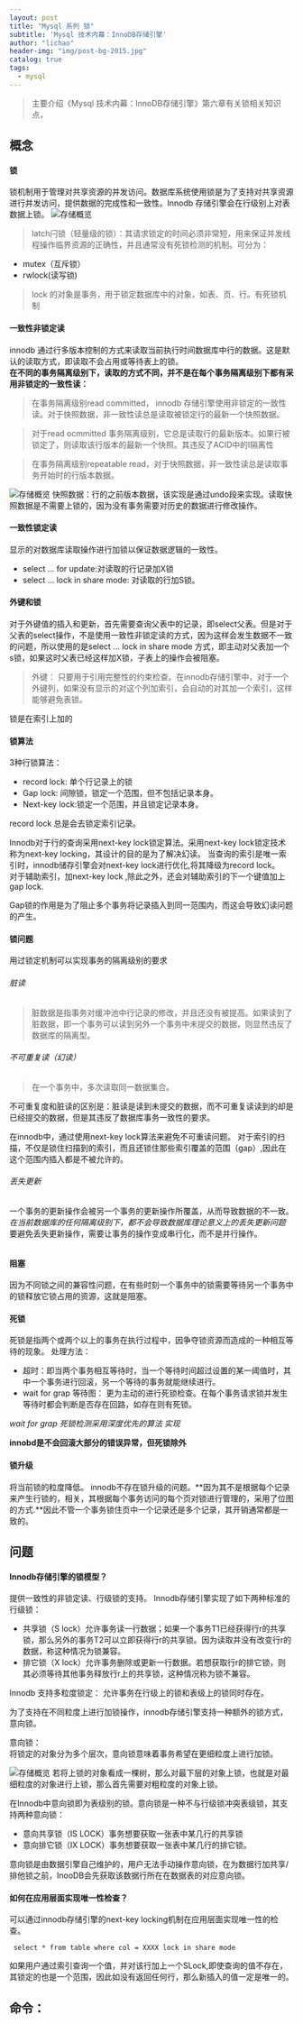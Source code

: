 ```yaml
---
layout: post
title: "Mysql 系列 锁"
subtitle: 'Mysql 技术内幕：InnoDB存储引擎'
author: "lichao"
header-img: "img/post-bg-2015.jpg"
catalog: true
tags:
  - mysql
---
```


> 主要介绍《Mysql 技术内幕：InnoDB存储引擎》第六章有关锁相关知识点，

## 概念
#### 锁
锁机制用于管理对共享资源的并发访问。数据库系统使用锁是为了支持对共享资源进行并发访问，提供数据的完成性和一致性。Innodb 存储引擎会在行级别上对表数据上锁。
![存储概览](/img/mysql/lock.png)

>latch闩锁（轻量级的锁）：其请求锁定的时间必须非常短，用来保证并发线程操作临界资源的正确性，并且通常没有死锁检测的机制。可分为：
* mutex（互斥锁）
* rwlock(读写锁)

> lock 的对象是事务，用于锁定数据库中的对象，如表、页、行。有死锁机制

#### 一致性非锁定读
innodb 通过行多版本控制的方式来读取当前执行时间数据库中行的数据。这是默认的读取方式，即读取不会占用或等待表上的锁。     
**在不同的事务隔离级别下，读取的方式不同，并不是在每个事务隔离级别下都有采用非锁定的一致性读：**    
> 在事务隔离级别read committed， innodb 存储引擎使用非锁定的一致性读。对于快照数据，非一致性读总是读取被锁定行的最新一个快照数据。

> 对于read ocmmitted 事务隔离级别，它总是读取行的最新版本。如果行被锁定了，则读取该行版本的最新一个快照。其违反了ACID中的I隔离性
 
> 在事务隔离级别repeatable read，对于快照数据，非一致性读总是读取事务开始时的行版本数据。

![存储概览](/img/mysql/snapshot.png)
快照数据：行的之前版本数据，该实现是通过undo段来实现。读取快照数据是不需要上锁的，因为没有事务需要对历史的数据进行修改操作。

#### 一致性锁定读
显示的对数据库读取操作进行加锁以保证数据逻辑的一致性。
* select ... for update:对读取的行记录加X锁
* select ... lock in share mode: 对读取的行加S锁。

#### 外键和锁
对于外键值的插入和更新，首先需要查询父表中的记录，即select父表。但是对于父表的select操作，不是使用一致性非锁定读的方式，因为这样会发生数据不一致的问题，所以使用的是select ... lock in share mode 方式，即主动对父表加一个s锁，如果这时父表已经这样加X锁，子表上的操作会被阻塞。
> 外键： 只要用于引用完整性的约束检查。在innodb存储引擎中，对于一个外键列，如果没有显示的对这个列加索引，会自动的对其加一个索引，这样能够避免表锁。

锁是在索引上加的

#### 锁算法
3种行锁算法：
* record lock: 单个行记录上的锁
* Gap lock: 间隙锁，锁定一个范围，但不包括记录本身。
* Next-key lock:锁定一个范围，并且锁定记录本身。

record lock 总是会去锁定索引记录。

Innodb对于行的查询采用next-key lock锁定算法。采用next-key lock锁定技术称为next-key locking，其设计的目的是为了解决幻读。
当查询的索引是唯一索引时，innodb储存引擎会对next-key lock进行优化,将其降级为record lock。    
对于辅助索引，加next-key lock ,除此之外，还会对辅助索引的下一个键值加上gap lock.

Gap锁的作用是为了阻止多个事务将记录插入到同一范围内，而这会导致幻读问题的产生。

#### 锁问题
用过锁定机制可以实现事务的隔离级别的要求

###### 脏读
> 脏数据是指事务对缓冲池中行记录的修改，并且还没有被提高。如果读到了脏数据，即一个事务可以读到另外一个事务中未提交的数据，则显然违反了数据库的隔离型。

###### 不可重复读（幻读）
> 在一个事务中，多次读取同一数据集合。

不可重复度和脏读的区别是：脏读是读到未提交的数据，而不可重复读读到的却是已经提交的数据，但是其违反了数据库事务一致性的要求。

在innodb中，通过使用next-key lock算法来避免不可重读问题。 对于索引的扫描，不仅是锁住扫描到的索引，而且还锁住那些索引覆盖的范围（gap）,因此在这个范围内插入都是不被允许的。

###### 丢失更新
一个事务的更新操作会被另一个事务的更新操作所覆盖，从而导致数据的不一致。     
*在当前数据库的任何隔离级别下，都不会导致数据库理论意义上的丢失更新问题*    
要避免丢失更新操作，需要让事务的操作变成串行化，而不是并行操作。
###### 



#### 阻塞
因为不同锁之间的兼容性问题，在有些时刻一个事务中的锁需要等待另一个事务中的锁释放它锁占用的资源，这就是阻塞。

#### 死锁
死锁是指两个或两个以上的事务在执行过程中，因争夺锁资源而造成的一种相互等待的现象。
处理方法：
* 超时：即当两个事务相互等待时，当一个等待时间超过设置的某一阈值时，其中一个事务进行回滚，另一个等待的事务就能继续进行。
* wait for grap 等待图： 更为主动的进行死锁检查。在每个事务请求锁并发生等待时都会判断是否存在回路，如存在则有死锁。

*wait for grap 死锁检测采用深度优先的算法 实现*

**innobd是不会回滚大部分的错误异常，但死锁除外**

#### 锁升级
将当前锁的粒度降低。
innodb不存在锁升级的问题。**因为其不是根据每个记录来产生行锁的，相关，其根据每个事务访问的每个页对锁进行管理的，采用了位图的方式.**因此不管一个事务锁住页中一个记录还是多个记录，其开销通常都是一致的。

## 问题
#### Innodb存储引擎的锁模型？
提供一致性的非锁定读、行级锁的支持。
Innodb存储引擎实现了如下两种标准的行级锁：
* 共享锁（S lock）允许事务读一行数据；如果一个事务T1已经获得行r的共享锁，那么另外的事务T2可以立即获得行r的共享锁。因为读取并没有改变行r的数据，称这种情况为锁兼容。
* 排它锁（X lock）允许事务删除或更新一行数据。若想获取行r的排它锁，则其必须等待其他事务释放行r上的共享锁，这种情况称为锁不兼容。

Innodb 支持多粒度锁定：
允许事务在行级上的锁和表级上的锁同时存在。

为了支持在不同粒度上进行加锁操作，innodb存储引擎支持一种额外的锁方式，意向锁。

意向锁：         
 将锁定的对象分为多个层次，意向锁意味着事务希望在更细粒度上进行加锁。



![存储概览](/img/mysql/Ilock.png)
若将上锁的对象看成一棵树，那么对最下层的对象上锁，也就是对最细粒度的对象进行上锁，那么首先需要对粗粒度的对象上锁。

在Innodb中意向锁即为表级别的锁。意向锁是一种不与行级锁冲突表级锁，其支持两种意向锁：
* 意向共享锁（IS LOCK）事务想要获取一张表中某几行的共享锁
* 意向排它锁（IX LOCK）事务想要获取一张表中某几行的排它锁。

意向锁是由数据引擎自己维护的，用户无法手动操作意向锁，在为数据行加共享/排他锁之前，InooDB会先获取该数据行所在在数据表的对应意向锁。

#### 如何在应用层面实现唯一性检查？
可以通过innodb存储引擎的next-key locking机制在应用层面实现唯一性的检查。
```
 select * from table where col = XXXX lock in share mode

```
如果用户通过索引查询一个值，并对该行加上一个SLock,即使查询的值不存在，其锁定的也是一个范围，因此如没有返回任何行，那么新插入的值一定是唯一的。

## 命令：
